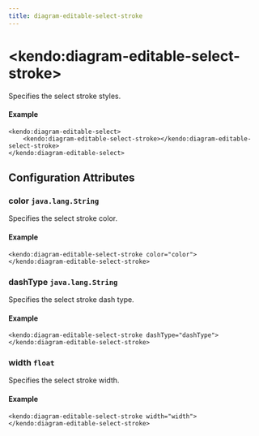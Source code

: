 ```yaml
---
title: diagram-editable-select-stroke
---
```


# \<kendo:diagram-editable-select-stroke\>

Specifies the select stroke styles.

#### Example
    <kendo:diagram-editable-select>
        <kendo:diagram-editable-select-stroke></kendo:diagram-editable-select-stroke>
    </kendo:diagram-editable-select>

## Configuration Attributes

### color `java.lang.String`

Specifies the select stroke color.

#### Example
    <kendo:diagram-editable-select-stroke color="color">
    </kendo:diagram-editable-select-stroke>

### dashType `java.lang.String`

Specifies the select stroke dash type.

#### Example
    <kendo:diagram-editable-select-stroke dashType="dashType">
    </kendo:diagram-editable-select-stroke>

### width `float`

Specifies the select stroke width.

#### Example
    <kendo:diagram-editable-select-stroke width="width">
    </kendo:diagram-editable-select-stroke>

